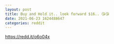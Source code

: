 ```yaml
--- 
layout: post 
title: Buy and Hold it.. look forward $16.. 😘😘 
date: 2021-06-23 1624488647 
categories: reddit 
--- 
```

https://redd.it/o6o04x